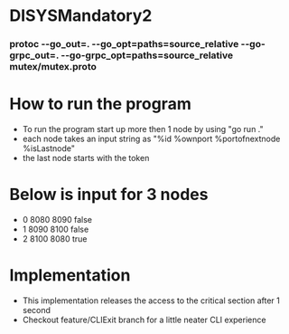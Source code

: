 # DISYSMandatory2

### protoc --go_out=. --go_opt=paths=source_relative --go-grpc_out=. --go-grpc_opt=paths=source_relative mutex/mutex.proto

# How to run the program
- To run the program start up more then 1 node by using "go run ."
- each node takes an input string as "%id %ownport %portofnextnode %isLastnode" 
- the last node starts with the token  

# Below is input for 3 nodes

- 0 8080 8090 false
- 1 8090 8100 false
- 2 8100 8080 true

# Implementation
- This implementation releases the access to the critical section after 1 second 
- Checkout feature/CLIExit branch for a little neater CLI experience

